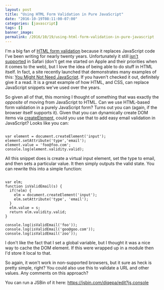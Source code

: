 ```yaml
---
layout: post
title: "Using HTML Form Validation in Pure JavaScript"
date: "2016-10-19T08:11:00-07:00"
categories: [javascript]
tags: []
banner_image: 
permalink: /2016/10/19/using-html-form-validation-in-pure-javascript
---
```


I'm a big fan of <a href="https://developer.mozilla.org/en-US/docs/Web/Guide/HTML/Forms/Data_form_validation">HTML form validation</a> because it replaces JavaScript code I've been writing for nearly twenty years. Unfortunately it still <a href="http://caniuse.com/#feat=form-validation">isn't supported</a> in Safari (don't get me started on Apple and their priorities when it comes to the web), but I love the idea of being able to do stuff in HTML itself. In fact, a site recently launched that demonstrates many examples of this: <a href="http://youmightnotneedjs.com/">You Might Not Need JavaScript</a>. If you haven't checked it out, definitely give it a read. It is a great example of how HTML, and CSS, can replace JavaScript snippets we've used over the years.

<!--more-->

So given all of that, this morning I thought of something that was exactly the *opposite* of moving from JavaScript to HTML. Can we use HTML-based form validation in a purely JavaScript form? Turns out you can (again, if the browser itself supports it). Given that you can dynamically create DOM items via <a href="https://developer.mozilla.org/en-US/docs/Web/API/Document/createElement">createElement</a>, could you use that to add easy email validation in JavaScript? Looks like you can:

<pre><code class="language-javascript">
var element = document.createElement('input');
element.setAttribute('type','email');
element.value = 'foo@foo.com';
console.log(element.validity.valid);
</code></pre>

All this snippet does is create a virtual input element, set the type to email, and then sets a particular value. It then simply outputs the valid state. You can rewrite this into a simple function:

<pre><code class="language-javascript">
var elm;
function isValidEmail(s) {
  if(!elm) {
    elm = document.createElement('input');
    elm.setAttribute('type', 'email');
  }
  elm.value = s;
  return elm.validity.valid;
}

console.log(isValidEmail('foo'));
console.log(isValidEmail('goo@goo.com'));
console.log(isValidEmail('zoo'));
</code></pre>

I don't like the fact that I set a global variable, but I thought it was a nice way to cache the DOM element. If this were wrapped up in a module then I'd store it local to that. 

So again, it won't work in non-supported browsers, but it sure as heck is pretty simple, right? You could also use this to validate a URL and other values. Any comments on this approach?

You can run a JSBin of it here: https://jsbin.com/diqepa/edit?js,console